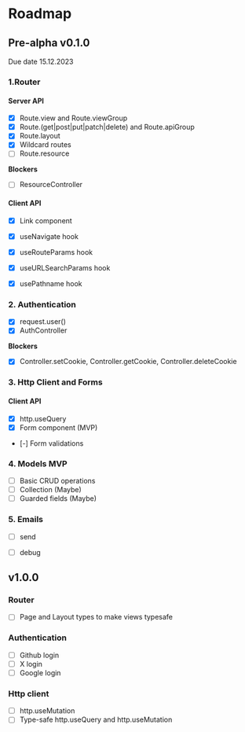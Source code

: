 # Roadmap

## Pre-alpha v0.1.0 
Due date 15.12.2023

### 1.Router

#### Server API

- [x] Route.view and Route.viewGroup
- [x] Route.(get|post|put|patch|delete) and Route.apiGroup
- [x] Route.layout
- [x] Wildcard routes
- [ ] Route.resource

**Blockers**
- [ ] ResourceController

#### Client API

- [x] Link component
- [x] useNavigate hook
- [x] useRouteParams hook
- [x] useURLSearchParams hook
- [x] usePathname hook


### 2. Authentication 

- [x] request.user()
- [x] AuthController

**Blockers**
- [x] Controller.setCookie, Controller.getCookie, Controller.deleteCookie


### 3. Http Client and Forms

#### Client API

- [x] http.useQuery
- [x] Form component (MVP)
- [-] Form validations


### 4. Models MVP

- [ ] Basic CRUD operations
- [ ] Collection (Maybe)
- [ ] Guarded fields (Maybe)

### 5. Emails

- [ ] send
- [ ] debug


## v1.0.0

### Router 
- [ ] Page<Path> and Layout<Path> types to make views typesafe

### Authentication
- [ ] Github login
- [ ] X login
- [ ] Google login

### Http client
- [ ] http.useMutation
- [ ] Type-safe http.useQuery and http.useMutation
